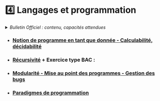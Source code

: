 # 4️⃣ Langages et programmation
<details>
    <summary><i>Bulletin Officiel : contenu, capacités attendues</i></summary>

>Le travail entrepris en classe de première sur les méthodes de programmation est prolongé. L’accent est mis sur une programmation assurant une meilleure **sûreté**, c’est-à-dire minimisant le nombre d’erreurs. Parallèlement, on montre l’universalité et les limites de la notion de **calculabilité**. La **récursivité** est une méthode fondamentale de programmation. Son introduction permet également de diversifier les algorithmes étudiés. En classe terminale, les élèves s’initient à différents **paradigmes de programmation** pour ne pas se limiter à une démarche impérative.  
>| Contenu | Capacités attendues |
>| :-- | :-- |
>| Notion de programme en tant que donnée <br> Calculabilité, décidabilité | - Comprendre que tout programme est aussi une donnée <br>- Comprendre que la calculabilité ne dépend pas du langage de programmation utilisé<br>- Montrer, sans formalisme théorique, que le problème de l’arrêt est indécidable | 
>| Récursivité | - Écrire un programme récursif<br>-  Analyser le fonctionnement d’un programme récursif |
>| Modularité | - Utiliser des API ou des bibliothèques <br>- Exploiter leur documentation <br>- Créer des modules simples et les documenter |
>| Mise au point des programmes <br>Gestion des bugs | - Dans la pratique de la programmation, savoir répondre aux causes typiques de bugs : problèmes liés au typage, effets de bord non désirés, débordements dans les tableaux, instruction conditionnelle non exhaustive, choix des inégalités, comparaisons et calculs entre flottants, mauvais nommage des variables, etc. |
>|Paradigmes de programmation | - Distinguer sur des exemples les paradigmes impératif, fonctionnel et objet <br>- Choisir le paradigme de programmation selon le champ d’application d’un programme |
</details>

- ### [Notion de programme en tant que donnée - Calculabilité, décidabilité](https://notebook.basthon.fr/?from=https://raw.githubusercontent.com/abrugiere/tnsi/main/4.1_C_calculabilite.ipynb) 

- ### [Récursivité](https://notebook.basthon.fr/?from=https://raw.githubusercontent.com/abrugiere/tnsi/main/4.2_recur.ipynb) + Exercice type BAC : 

- ### [Modularité - Mise au point des programmes - Gestion des bugs](https://notebook.basthon.fr/?from=https://raw.githubusercontent.com/abrugiere/tnsi/main/4.3_C_modul_mise_au_pt.ipynb) 

- ### [Paradigmes de programmation](https://notebook.basthon.fr/?from=https://raw.githubusercontent.com/abrugiere/tnsi/main/4.4_C_paradigmes.ipynb) 
